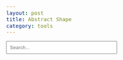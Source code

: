 ```yaml
---
layout: post
title: Abstract Shape
category: tools
---
```


<style>
    input[type="text"] {
        padding: 8px;
        margin-bottom: 10px;
        width: 300px;
    }

    code {
        font-size: 1em !important;
    }

    @font-face {
        font-family: "ob";
        src: url("/assets/fonts/ZihuiSongJGW.ttf");
    }
    
    s-ob {
        font-family: "ob";
        font-size: 160% !important;
    }
</style>

<input type="text" id="search-box" placeholder="Search..." oninput="handleInput()">

<div id="progress-container" style="width: 100%; background-color: #f0f0f0; height: 5px; display: none;">
    <div id="progress-bar" style="height: 100%; background-color: #4CAF50; width: 0%;"></div>
</div>

<div id="results-blocks"></div>

<script src="{{ '/assets/js/abstract_shape.js' | relative_url }}"></script>
